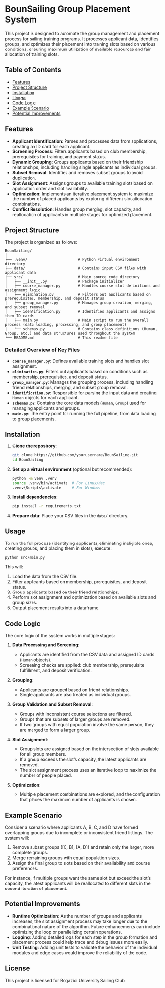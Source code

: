 # BounSailing Group Placement System

This project is designed to automate the group management and placement process for sailing training programs. It processes applicant data, identifies groups, and optimizes their placement into training slots based on various conditions, ensuring maximum utilization of available resources and fair allocation of training slots.

## Table of Contents

- [Features](#features)
- [Project Structure](#project-structure)
- [Installation](#installation)
- [Usage](#usage)
- [Code Logic](#code-logic)
- [Example Scenario](#example-scenario)
- [Potential Improvements](#potential-improvements)

## Features

- **Applicant Identification**: Parses and processes data from applications, creating an ID card for each applicant.
- **Screening Process**: Filters applicants based on club membership, prerequisites for training, and payment status.
- **Dynamic Grouping**: Groups applicants based on their friendship relationships, including handling single applicants as individual groups.
- **Subset Removal**: Identifies and removes subset groups to avoid duplication.
- **Slot Assignment**: Assigns groups to available training slots based on application order and slot availability.
- **Optimization**: Implements an iterative placement system to maximize the number of placed applicants by exploring different slot allocation combinations.
- **Conflict Resolution**: Handles group merging, slot capacity, and reallocation of applicants in multiple stages for optimized placement.

## Project Structure

The project is organized as follows:

```
BounSailing/
│
├── .venv/                       # Python virtual environment directory
├── data/                        # Contains input CSV files with applicant data
├── src/                         # Main source code directory
│   ├── __init__.py              # Package initializer
│   ├── course_manager.py        # Handles course slot definitions and assignment logic
│   ├── elimination.py           # Filters out applicants based on prerequisites, membership, and deposit status
│   ├── group_manager.py         # Manages group creation, merging, and subset removal
│   ├── identification.py        # Identifies applicants and assigns them ID cards
│   ├── main.py                  # Main script to run the overall process (data loading, processing, and group placement)
│   └── schemas.py               # Contains class definitions (Human, Group, etc.) and data structures used throughout the system
└── README.md                    # This readme file
```

### Detailed Overview of Key Files

- **`course_manager.py`**: Defines available training slots and handles slot assignment.
- **`elimination.py`**: Filters out applicants based on conditions such as membership, prerequisites, and deposit status.
- **`group_manager.py`**: Manages the grouping process, including handling friend relationships, merging, and subset group removal.
- **`identification.py`**: Responsible for parsing the input data and creating `Human` objects for each applicant.
- **`schemas.py`**: Contains the core data models (`Human`, `Group`) used for managing applicants and groups.
- **`main.py`**: The entry point for running the full pipeline, from data loading to group placements.

## Installation

1. **Clone the repository**:
   ```bash
   git clone https://github.com/yourusername/BounSailing.git
   cd BounSailing
   ```

2. **Set up a virtual environment** (optional but recommended):
   ```bash
   python -m venv .venv
   source .venv/bin/activate  # For Linux/Mac
   .venv\Scripts\activate     # For Windows
   ```

3. **Install dependencies**:
   ```bash
   pip install -r requirements.txt
   ```

4. **Prepare data**: Place your CSV files in the `data/` directory.

## Usage

To run the full process (identifying applicants, eliminating ineligible ones, creating groups, and placing them in slots), execute:

```bash
python src/main.py
```

This will:
1. Load the data from the CSV file.
2. Filter applicants based on membership, prerequisites, and deposit status.
3. Group applicants based on their friend relationships.
4. Perform slot assignment and optimization based on available slots and group sizes.
5. Output placement results into a dataframe.

## Code Logic

The core logic of the system works in multiple stages:

1. **Data Processing and Screening**:
    - Applicants are identified from the CSV data and assigned ID cards (`Human` objects).
    - Screening checks are applied: club membership, prerequisite fulfillment, and deposit verification.

2. **Grouping**:
    - Applicants are grouped based on friend relationships.
    - Single applicants are also treated as individual groups.

3. **Group Validation and Subset Removal**:
    - Groups with inconsistent course selections are filtered.
    - Groups that are subsets of larger groups are removed.
    - If two groups with equal population involve the same person, they are merged to form a larger group.

4. **Slot Assignment**:
    - Group slots are assigned based on the intersection of slots available for all group members.
    - If a group exceeds the slot’s capacity, the latest applicants are removed.
    - The slot assignment process uses an iterative loop to maximize the number of people placed.

5. **Optimization**:
    - Multiple placement combinations are explored, and the configuration that places the maximum number of applicants is chosen.

## Example Scenario

Consider a scenario where applicants A, B, C, and D have formed overlapping groups due to incomplete or inconsistent friend listings. The system will:
1. Remove subset groups ([C, B], [A, D]) and retain only the larger, more complete groups.
2. Merge remaining groups with equal population sizes.
3. Assign the final group to slots based on their availability and course preferences.

For instance, if multiple groups want the same slot but exceed the slot’s capacity, the latest applicants will be reallocated to different slots in the second iteration of placement.

## Potential Improvements

- **Runtime Optimization**: As the number of groups and applicants increases, the slot assignment process may take longer due to the combinational nature of the algorithm. Future enhancements can include optimizing the loop or parallelizing certain operations.
- **Logging**: Adding detailed logs for each step in the group formation and placement process could help trace and debug issues more easily.
- **Unit Testing**: Adding unit tests to validate the behavior of the individual modules and edge cases would improve the reliability of the code.

## License

This project is licensed for Bogazici University Sailing Club
